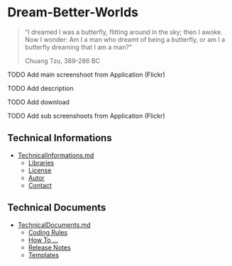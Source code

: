 Dream-Better-Worlds
===

> “I dreamed I was a butterfly, flitting around in the sky; then I awoke. Now I 
> wonder: Am I a man who dreamt of being a butterfly, or am I a butterfly dreaming 
> that I am a man?”
> 
> Chuang Tzu, 389-286 BC


TODO Add main screenshoot from Application (Flickr)



TODO Add description



TODO Add download



TODO Add sub screenshoots from Application (Flickr)



Technical Informations
---
* [TechnicalInformations.md]
    - [Libraries]
    - [License]
    - [Autor]
    - [Contact]


Technical Documents
---
* [TechnicalDocuments.md]
    - [Coding Rules]
    - [How To ...]
    - [Release Notes]
    - [Templates]



[//]: # (Links for Technical Informations)
[TechnicalInformations.md]:DBW-Application/documents/general/TechnicalInformations.md
[Libraries]:DBW-Application/documents/general/TechnicalDocuments.md#Libraries
[License]:DBW-Application/documents/general/TechnicalInformations.md#License
[Autor]:DBW-Application/documents/general/TechnicalInformations.md#Autor
[Contact]:DBW-Application/documents/general/TechnicalInformations.md#Contact




[//]: # (Links for Technical Documents)
[TechnicalDocuments.md]:DBW-Application/documents/general/TechnicalDocuments.md
[Coding Rules]:DBW-Application/documents/general/TechnicalDocuments.md#CodingRules
[How To ...]:DBW-Application/documents/general/TechnicalDocuments.md#HowTo
[Release Notes]:DBW-Application/documents/general/TechnicalDocuments.md#ReleaseNotes
[Templates]:DBW-Application/documents/general/TechnicalDocuments.md#Templates
